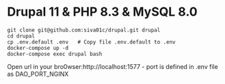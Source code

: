 # Drupal 11 & PHP 8.3 & MySQL 8.0

```
git clone git@github.com:siva01c/drupal.git drupal 
cd drupal 
cp .env.default .env   # Copy file .env.default to .env 
docker-compose up -d 
docker-compose exec drupal bash 
```

Open url in your bro0wser:http://localhost:1577  - port is defined in .env file as DAO_PORT_NGINX
